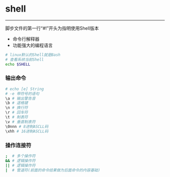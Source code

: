 # shell
----
脚步文件的第一行“#!”开头为指明使用Shell版本

- 命令行解释器
- 功能强大的编程语言

```bash
# linux默认的Shell就是Bash
# 查看系统当前Shell
echo $SHELL
```

### 输出命令

```bash
# echo [e] String
# -e 带符号的语句
\a # 输出警告音
\b # 退格键
\n # 换行符
\r # 回车符
\t # 制表符
\v # 垂直制表符
\0nnn # 8进制ASCLL码
\xhh # 16进制ASCLL码
```

### 操作连接符
```bash
;  # 多个操作符
&& # 逻辑操作符
|| # 逻辑操作符
|  # 管道符(前面的命令结果做为后面命令的内容基础)
```